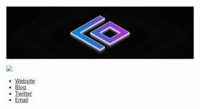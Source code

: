 ![banner](https://raw.githubusercontent.com/Fabian9799/Fabian9799/master/banner.png)

<a href="https://github.com/anuraghazra/github-readme-stats">
  <img src="https://github-readme-stats.vercel.app/api?username=fabian9799" />
</a>


- [Website](https://fabian9799.de)
- [Blog](https://blog.fabian9799.de)
- [Twitter](https://twitter.com/fabian9799)
- [Email](mailto:hi@fabian9799.de)
